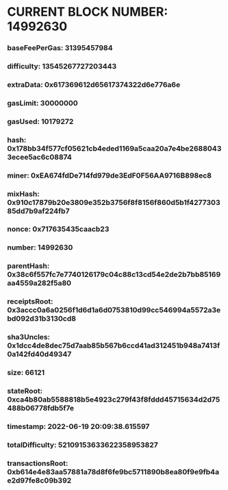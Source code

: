 # CURRENT BLOCK NUMBER: 14992630

### baseFeePerGas: 31395457984
### difficulty: 13545267727203443
### extraData: 0x617369612d65617374322d6e776a6e
### gasLimit: 30000000
### gasUsed: 10179272
### hash: 0x178bb34f577cf05621cb4eded1169a5caa20a7e4be26880433ecee5ac6c08874
### miner: 0xEA674fdDe714fd979de3EdF0F56AA9716B898ec8
### mixHash: 0x910c17879b20e3809e352b3756f8f8156f860d5b1f427730385dd7b9af224fb7
### nonce: 0x717635435caacb23
### number: 14992630
### parentHash: 0x38c6f557fc7e7740126179c04c88c13cd54e2de2b7bb85169aa4559a282f5a80
### receiptsRoot: 0x3accc0a6a0256f1d6d1a6d0753810d99cc546994a5572a3ebd092d31b3130cd8
### sha3Uncles: 0x1dcc4de8dec75d7aab85b567b6ccd41ad312451b948a7413f0a142fd40d49347
### size: 66121
### stateRoot: 0xca4b80ab5588818b5e4923c279f43f8fddd45715634d2d75488b06778fdb5f7e
### timestamp: 2022-06-19 20:09:38.615597
### totalDifficulty: 52109153633622358953827
### transactionsRoot: 0xb614e4e83aa57881a78d8f6fe9bc5711890b8ea80f9e9fb4ae2d97fe8c09b392
